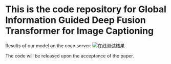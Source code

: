 # This is the code repository for Global Information Guided Deep Fusion Transformer for Image Captioning
Results of our model on the coco server:
![在线测试结果](https://github.com/user-attachments/assets/d72f908a-5015-4206-8f58-1a5f5057d39a)

The code will be released upon the acceptance of the paper.
